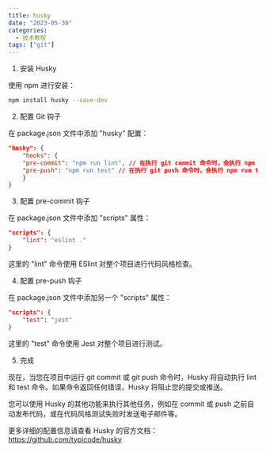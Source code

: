 ```yaml
---
title: husky
date: "2023-05-30"
categories:
  - 技术教程
tags: ["git"]
---
```



1. 安装 Husky

使用 npm 进行安装：

```bash
npm install husky --save-dev
```

2. 配置 Git 钩子

在 package.json 文件中添加 "husky" 配置：

```json
"husky": {
    "hooks": {
    "pre-commit": "npm run lint", // 在执行 git commit 命令时，会执行 npm run lint 命令
    "pre-push": "npm run test" // 在执行 git push 命令时，会执行 npm run test 命令
    }
}
```

3. 配置 pre-commit 钩子

在 package.json 文件中添加 "scripts" 属性：

```json
"scripts": {
    "lint": "eslint ."
}
```

这里的 "lint" 命令使用 ESlint 对整个项目进行代码风格检查。

4. 配置 pre-push 钩子

在 package.json 文件中添加另一个 "scripts" 属性：

```json
"scripts": {
    "test": "jest"
}
```

这里的 "test" 命令使用 Jest 对整个项目进行测试。

5. 完成

现在，当您在项目中运行 git commit 或 git push 命令时，Husky 将自动执行 lint 和 test 命令。如果命令返回任何错误，Husky 将阻止您的提交或推送。

您可以使用 Husky 的其他功能来执行其他任务，例如在 commit 或 push 之前自动发布代码，或在代码风格测试失败时发送电子邮件等。

更多详细的配置信息请查看 Husky 的官方文档：https://github.com/typicode/husky